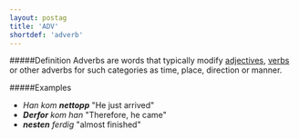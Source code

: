 ```yaml
---
layout: postag
title: 'ADV'
shortdef: 'adverb'
---
```

#####Definition
Adverbs are words that typically modify [adjectives](ADJ),
[verbs](VERB) or other adverbs for such categories as time, place,
direction or manner.

#####Examples
* _Han kom <b>nettopp</b>_ "He just arrived"
* _<b>Derfor</b> kom han_ "Therefore, he came"
* _<b>nesten</b> ferdig_ "almost finished"
<!-- Interlanguage links updated St lis 3 20:58:08 CET 2021 -->
